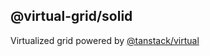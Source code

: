 ## @virtual-grid/solid

Virtualized grid powered by [@tanstack/virtual](https://tanstack.com/virtual/v3)
